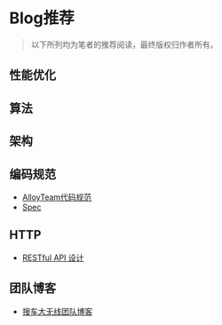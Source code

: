 # Blog推荐

> 以下所列均为笔者的推荐阅读，最终版权归作者所有。

## 性能优化


## 算法


## 架构


## 编码规范
* [AlloyTeam代码规范](https://github.com/AlloyTeam/CodeGuide)
* [Spec](https://github.com/ecomfe/spec)

## HTTP
* [RESTful API 设计](https://github.com/aisuhua/restful-api-design-references)

## 团队博客

* [搜车大无线团队博客](http://f2e.souche.com/blog/)